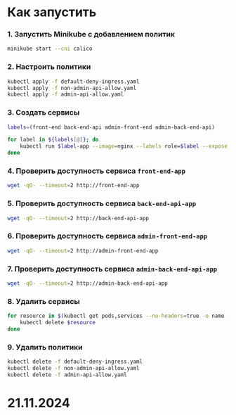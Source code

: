 # Как запустить

### 1. Запустить Minikube с добавлением политик
```bash
minikube start --cni calico
```

### 2. Настроить политики
```bash
kubectl apply -f default-deny-ingress.yaml
kubectl apply -f non-admin-api-allow.yaml
kubectl apply -f admin-api-allow.yaml
```

### 3. Создать сервисы
```bash
labels=(front-end back-end-api admin-front-end admin-back-end-api)

for label in ${labels[@]}; do
    kubectl run $label-app --image=nginx --labels role=$label --expose --port 80 
done
```

### 4. Проверить доступность сервиса `front-end-app`
```bash
wget -qO- --timeout=2 http://front-end-app
```
### 5. Проверить доступность сервиса `back-end-api-app`
```bash
wget -qO- --timeout=2 http://back-end-api-app
```
### 6. Проверить доступность сервиса `admin-front-end-app`
```bash
wget -qO- --timeout=2 http://admin-front-end-app
```
### 7. Проверить доступность сервиса `admin-back-end-api-app`
```bash
wget -qO- --timeout=2 http://admin-back-end-api-app
```
### 8. Удалить сервисы
```bash
for resource in $(kubectl get pods,services --no-headers=true -o name --field-selector=metadata.name!=kubernetes); do
    kubectl delete $resource
done
```

### 9. Удалить политики
```bash
kubectl delete -f default-deny-ingress.yaml
kubectl delete -f non-admin-api-allow.yaml
kubectl delete -f admin-api-allow.yaml
```

# 21.11.2024